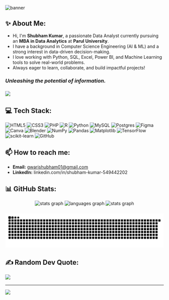 ![banner](https://github.com/user-attachments/assets/48aded24-6dc3-4919-9e25-d1357f279bbe)


## **✨ About Me:**
- Hi, I'm **Shubham Kumar**, a passionate Data Analyst currently pursuing an **MBA in Data Analytics** at **Parul University**.
- I have a background in Computer Science Engineering (AI & ML) and a strong interest in data-driven decision-making.
- I love working with Python, SQL, Excel, Power BI, and Machine Learning tools to solve real-world problems.
- Always eager to learn, collaborate, and build impactful projects!
###

### ***Unleashing the potential of information.***



###

<div align="left">
  <img height="170" src="https://user-images.githubusercontent.com/74038190/216649421-9e9387cc-b2d3-4375-97e2-f4c43373d3ae.gif"  />
</div>

###

## **💻 Tech Stack:**
![HTML5](https://img.shields.io/badge/html5-%23E34F26.svg?style=for-the-badge&logo=html5&logoColor=white) ![CSS3](https://img.shields.io/badge/css3-%231572B6.svg?style=for-the-badge&logo=css3&logoColor=white) ![PHP](https://img.shields.io/badge/php-%23777BB4.svg?style=for-the-badge&logo=php&logoColor=white) ![R](https://img.shields.io/badge/r-%23276DC3.svg?style=for-the-badge&logo=r&logoColor=white) ![Python](https://img.shields.io/badge/python-3670A0?style=for-the-badge&logo=python&logoColor=ffdd54) ![MySQL](https://img.shields.io/badge/mysql-4479A1.svg?style=for-the-badge&logo=mysql&logoColor=white) ![Postgres](https://img.shields.io/badge/postgres-%23316192.svg?style=for-the-badge&logo=postgresql&logoColor=white) ![Figma](https://img.shields.io/badge/figma-%23F24E1E.svg?style=for-the-badge&logo=figma&logoColor=white) ![Canva](https://img.shields.io/badge/Canva-%2300C4CC.svg?style=for-the-badge&logo=Canva&logoColor=white) ![Blender](https://img.shields.io/badge/blender-%23F5792A.svg?style=for-the-badge&logo=blender&logoColor=white) ![NumPy](https://img.shields.io/badge/numpy-%23013243.svg?style=for-the-badge&logo=numpy&logoColor=white) ![Pandas](https://img.shields.io/badge/pandas-%23150458.svg?style=for-the-badge&logo=pandas&logoColor=white) ![Matplotlib](https://img.shields.io/badge/Matplotlib-%23ffffff.svg?style=for-the-badge&logo=Matplotlib&logoColor=black) ![TensorFlow](https://img.shields.io/badge/TensorFlow-%23FF6F00.svg?style=for-the-badge&logo=TensorFlow&logoColor=white) ![scikit-learn](https://img.shields.io/badge/scikit--learn-%23F7931E.svg?style=for-the-badge&logo=scikit-learn&logoColor=white) ![GitHub](https://img.shields.io/badge/github-%23121011.svg?style=for-the-badge&logo=github&logoColor=white)

###

## **📫 How to reach me:**
- **Email:** gwarishubham01@gmail.com
- **LinkedIn:** linkedin.com/in/shubham-kumar-549442202

###

## **📊 GitHub Stats:**
<div align="center">
  <img src="https://github-readme-stats.vercel.app/api?username=gwarishubham01&theme=dark&hide_border=false&include_all_commits=false&count_private=false" height="150" alt="stats graph"  />
  <img src="https://github-readme-stats.vercel.app/api/top-langs/?username=gwarishubham01&theme=dark&hide_border=false&include_all_commits=false&count_private=false&layout=compact" height="150" alt="languages graph"  />
  <img src="https://nirzak-streak-stats.vercel.app/?user=gwarishubham01&theme=dark&hide_border=false" height="150" alt="stats graph" width="800" />
</div>


###

<img src="https://raw.githubusercontent.com/gwarishubham01/gwarishubham01/output/snake.svg" alt="Snake animation" />

###

###
## **✍️ Random Dev Quote:**
![](https://quotes-github-readme.vercel.app/api?type=horizontal&theme=radical)

---
[![](https://visitcount.itsvg.in/api?id=gwarishubham01&icon=0&color=0)](https://visitcount.itsvg.in)







<!-- Proudly created with GPRM ( https://gprm.itsvg.in ) -->
